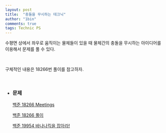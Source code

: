 ```yaml
---
layout: post
title:  "충돌을 무시하는 테크닉"
author: "1bin"
comments: true
tags: Technic PS
---
```


 수평면 상에서 좌우로 움직이는 물체들이 있을 때 물체간의 충돌을 무시하는 아이디어를 이용해서 문제를 풀 수 있다.   

<br>

 구체적인 내용은 18266번 풀이를 참고하자.

<br>

* ### 문제 

    <font color='blue'>[백준 18266 Meetings](https://www.acmicpc.net/problem/18266) </font>

    [백준 18266 풀이](https://1bin01.github.io/2020-12-26/boj-18266)

    [백준 19954 바나나킥을 잡아라!](https://www.acmicpc.net/problem/19954)

    
